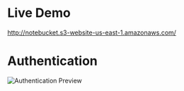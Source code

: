 # Live Demo <br>
http://notebucket.s3-website-us-east-1.amazonaws.com/

# Authentication
![Authentication Preview](https://j.gifs.com/z6AKN7.gif)
